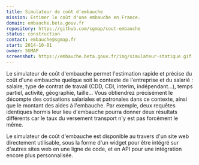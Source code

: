 ```yaml
---
title: Simulateur de coût d’embauche
mission: Estimer le coût d'une embauche en France.
domain: embauche.beta.gouv.fr
repository: https://github.com/sgmap/cout-embauche
status: construction
contact: embauche@sgmap.fr
start: 2014-10-01
owner: SGMAP
screenshot: https://embauche.beta.gouv.fr/img/simulateur-statique.gif
---
```


Le simulateur de coût d'embauche permet l'estimation rapide et précise du coût d'une embauche quelque soit le contexte de l'entreprise et du salarié : salaire, type de contrat de travail (CDD, CDI, interim, indépendant…), temps partiel, activité, géographie, taille… Vous obtiendrez précisément le décompte des cotisations salariales et patronales dans ce contexte, ainsi que le montant des aides à l'embauche. Par exemple, deux requêtes identiques hormis leur lieu d'embauche pourra donner deux résultats différents car le taux du versement transport n'y est pas forcément le même.

Le simulateur de coût d'embauche est disponible au travers d'un site web directement utilisable, sous la forme d'un widget pour être intégré sur d'autres sites web en une ligne de code, et en API pour une intégration encore plus personnalisée.

